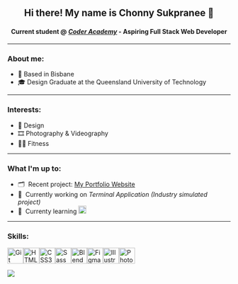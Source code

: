 ## <p align="center"> Hi there! My name is Chonny Sukpranee 💭

#### <p align="center"> Current student @ [_Coder Academy_](https://coderacademy.edu.au/) - Aspiring Full Stack Web Developer
---

### About me:
*   📍  Based in Bisbane
*   🎓  Design Graduate at the Queensland University of Technology

---

### Interests:
*   🎨  Design
*   🎞️  Photography & Videography
*   🏃🏾  Fitness

---

### What I'm up to:
*   🗂  Recent project: [My Portfolio Website](http://chonsukp.netlify.app)
*   🔭  Currently working on _Terminal Application (Industry simulated project)_
*   🌱  Currenty learning <a href="https://git-scm.com/" target="_blank" rel="noreferrer"><img src="https://raw.githubusercontent.com/danielcranney/readme-generator/main/public/icons/skills/python-colored.svg" width="18" height="18" alt="Git" /></a>

---

### Skills:

<a href="https://git-scm.com/" target="_blank" rel="noreferrer"><img src="https://raw.githubusercontent.com/danielcranney/readme-generator/main/public/icons/skills/git-colored.svg" width="36" height="36" alt="Git" /></a><a href="https://developer.mozilla.org/en-US/docs/Glossary/HTML5" target="_blank" rel="noreferrer"><img src="https://raw.githubusercontent.com/danielcranney/readme-generator/main/public/icons/skills/html5-colored.svg" width="36" height="36" alt="HTML5" /></a><a href="https://www.w3.org/TR/CSS/#css" target="_blank" rel="noreferrer"><img src="https://raw.githubusercontent.com/danielcranney/readme-generator/main/public/icons/skills/css3-colored.svg" width="36" height="36" alt="CSS3" /></a><a href="https://sass-lang.com/" target="_blank" rel="noreferrer"><img src="https://raw.githubusercontent.com/danielcranney/readme-generator/main/public/icons/skills/sass-colored.svg" width="36" height="36" alt="Sass" /></a><a href="https://www.blender.org/" target="_blank" rel="noreferrer"><img src="https://raw.githubusercontent.com/danielcranney/readme-generator/main/public/icons/skills/blender-colored.svg" width="36" height="36" alt="Blender" /></a><a href="https://www.figma.com/" target="_blank" rel="noreferrer"><img src="https://raw.githubusercontent.com/danielcranney/readme-generator/main/public/icons/skills/figma-colored.svg" width="36" height="36" alt="Figma" /></a><a href="https://www.adobe.com/uk/products/illustrator.html" target="_blank" rel="noreferrer"><img src="https://raw.githubusercontent.com/danielcranney/readme-generator/main/public/icons/skills/illustrator-colored.svg" width="36" height="36" alt="Illustrator" /></a><a href="https://www.adobe.com/uk/products/photoshop.html" target="_blank" rel="noreferrer"><img src="https://raw.githubusercontent.com/danielcranney/readme-generator/main/public/icons/skills/photoshop-colored.svg" width="36" height="36" alt="Photoshop" /></a>

![](https://github-readme-stats.vercel.app/api/top-langs/?username=chonsukp&theme=dark&hide_border=false&include_all_commits=true&count_private=true&layout=compact)


